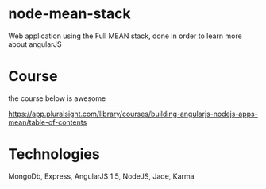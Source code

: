 # node-mean-stack
Web application using the Full MEAN stack, done in order to learn more about angularJS

# Course

the course below is awesome

https://app.pluralsight.com/library/courses/building-angularjs-nodejs-apps-mean/table-of-contents

# Technologies
MongoDb, Express, AngularJS 1.5, NodeJS, Jade, Karma
